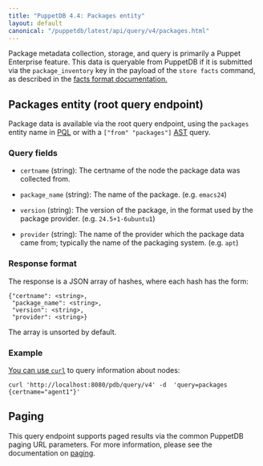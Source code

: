 ```yaml
---
title: "PuppetDB 4.4: Packages entity"
layout: default
canonical: "/puppetdb/latest/api/query/v4/packages.html"
---
```


[curl]: ../curl.html#using-curl-from-localhost-non-sslhttp
[paging]: ./paging.html
[query]: ./query.html
[subqueries]: ./ast.html#subquery-operators
[facts-format]: ../../wire_format/facts_format_v5.html
[ast]: ./ast.html
[pql]: ./pql.html
[factsets]: ./factsets.html
[reports]: ./reports.html
[catalogs]: ./catalogs.html
[nodes]: ./nodes.html
[facts]: ./facts.html
[fact_contents]: ./fact_contents.html
[events]: ./events.html
[edges]: ./edges.html
[resources]: ./resources.html
[inventory]: ./inventory.html

Package metadata collection, storage, and query is primarily a Puppet Enterprise
feature. This data is queryable from PuppetDB if it is submitted via the
`package_inventory` key in the payload of the `store facts` command, as
described in the [facts format documentation.][facts-format]

## Packages entity (root query endpoint)

Package data is available via the root query endpoint, using the `packages`
entity name in [PQL][pql] or with a `["from" "packages"]` [AST][ast] query.

### Query fields

* `certname` (string): The certname of the node the package data was collected
  from.

* `package_name` (string): The name of the package. (e.g. `emacs24`)

* `version` (string): The version of the package, in the format used by the
  package provider. (e.g. `24.5+1-6ubuntu1`)

* `provider` (string): The name of the provider which the package data came from;
  typically the name of the packaging system. (e.g. `apt`)

### Response format

The response is a JSON array of hashes, where each hash has the form:

    {"certname": <string>,
     "package_name": <string>,
     "version": <string>,
     "provider": <string>}

The array is unsorted by default.

### Example

[You can use `curl`][curl] to query information about nodes:

    curl 'http://localhost:8080/pdb/query/v4' -d  'query=packages {certname="agent1"}'


## Paging

This query endpoint supports paged results via the common PuppetDB paging
URL parameters. For more information, please see the documentation
on [paging][paging].

